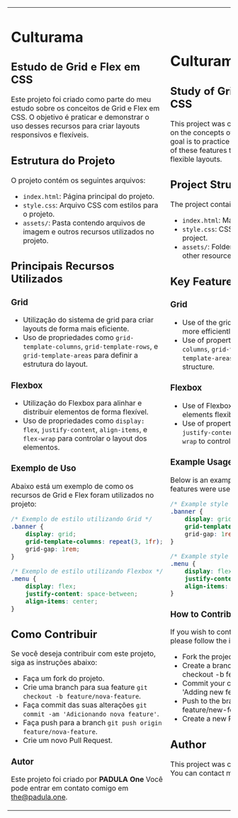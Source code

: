 <table>
<tr>
<td>

# Culturama

## Estudo de Grid e Flex em CSS

Este projeto foi criado como parte do meu estudo sobre os conceitos de Grid e Flex em CSS. O objetivo é praticar e demonstrar o uso desses recursos para criar layouts responsivos e flexíveis.

## Estrutura do Projeto

O projeto contém os seguintes arquivos:

- `index.html`: Página principal do projeto.
- `style.css`: Arquivo CSS com estilos para o projeto.
- `assets/`: Pasta contendo arquivos de imagem e outros recursos utilizados no projeto.

## Principais Recursos Utilizados

### Grid

- Utilização do sistema de grid para criar layouts de forma mais eficiente.
- Uso de propriedades como `grid-template-columns`, `grid-template-rows`, e `grid-template-areas` para definir a estrutura do layout.

### Flexbox

- Utilização do Flexbox para alinhar e distribuir elementos de forma flexível.
- Uso de propriedades como `display: flex`, `justify-content`, `align-items`, e `flex-wrap` para controlar o layout dos elementos.

### Exemplo de Uso

Abaixo está um exemplo de como os recursos de Grid e Flex foram utilizados no projeto:

```css
/* Exemplo de estilo utilizando Grid */
.banner {
    display: grid;
    grid-template-columns: repeat(3, 1fr);
    grid-gap: 1rem;
}

/* Exemplo de estilo utilizando Flexbox */
.menu {
    display: flex;
    justify-content: space-between;
    align-items: center;
}
```

## Como Contribuir
Se você deseja contribuir com este projeto, siga as instruções abaixo:

- Faça um fork do projeto.
- Crie uma branch para sua feature `git checkout -b feature/nova-feature`.
- Faça commit das suas alterações `git commit -am 'Adicionando nova feature'`.
- Faça push para a branch `git push origin feature/nova-feature`.
- Crie um novo Pull Request.
### Autor
Este projeto foi criado por <b>PADULA One</b> Você pode entrar em contato comigo em <a href="mailto:the@padula.one">the@padula.one</a>.
</td>

<td>

# Culturama

## Study of Grid and Flex in CSS

This project was created as part of my study on the concepts of Grid and Flex in CSS. The goal is to practice and demonstrate the use of these features to create responsive and flexible layouts.

## Project Structure

The project contains the following files:

- `index.html`: Main page of the project.
- `style.css`: CSS file with styles for the project.
- `assets/`: Folder containing image files and other resources used in the project.

## Key Features Used

### Grid

- Use of the grid system to create layouts more efficiently.
- Use of properties like `grid-template-columns`, `grid-template-rows`, and `grid-template-areas` to define the layout structure.

### Flexbox

- Use of Flexbox to align and distribute elements flexibly.
- Use of properties like `display: flex`, `justify-content`, `align-items`, and `flex-wrap` to control the layout of elements.

### Example Usage

Below is an example of how the Grid and Flex features were used in the project:

```css
/* Example style using Grid */
.banner {
    display: grid;
    grid-template-columns: repeat(3, 1fr);
    grid-gap: 1rem;
}

/* Example style using Flexbox */
.menu {
    display: flex;
    justify-content: space-between;
    align-items: center;
}
```
### How to Contribute
If you wish to contribute to this project, please follow the instructions below:

- Fork the project.
- Create a branch for your feature git checkout -b feature/new-feature.
- Commit your changes git commit -am 'Adding new feature'.
- Push to the branch git push origin feature/new-feature.
- Create a new Pull Request.

## Author
This project was created by  <b>PADULA One</b>. You can contact me at <a href="mailto:the@padula.one">the@padula.one</a>.

</td>

</tr>
</table>